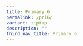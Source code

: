 ```yaml
---
title: Primary 6
permalink: /pri6/
variant: tiptap
description: ""
third_nav_title: Primary 6
---
```

